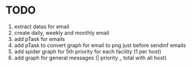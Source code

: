 TODO
====

1. extract datas for email
2. create daily, weekly and monthly email
3. add pTask for emails
4. add pTask to convert graph for email to png just before sendinf emails
5. add spider graph for 5th priority for each facility (1 per host)
6. add graph for general messages (| priority _ total with all host)

